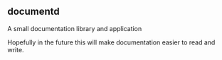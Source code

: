 documentd
---------

A small documentation library and application

Hopefully in the future this will make documentation easier to read and write.
